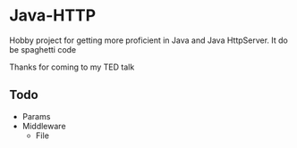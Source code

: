 # Java-HTTP

Hobby project for getting more proficient in Java and Java HttpServer.
It do be spaghetti code

Thanks for coming to my TED talk

## Todo
* Params
* Middleware 
  * File
 